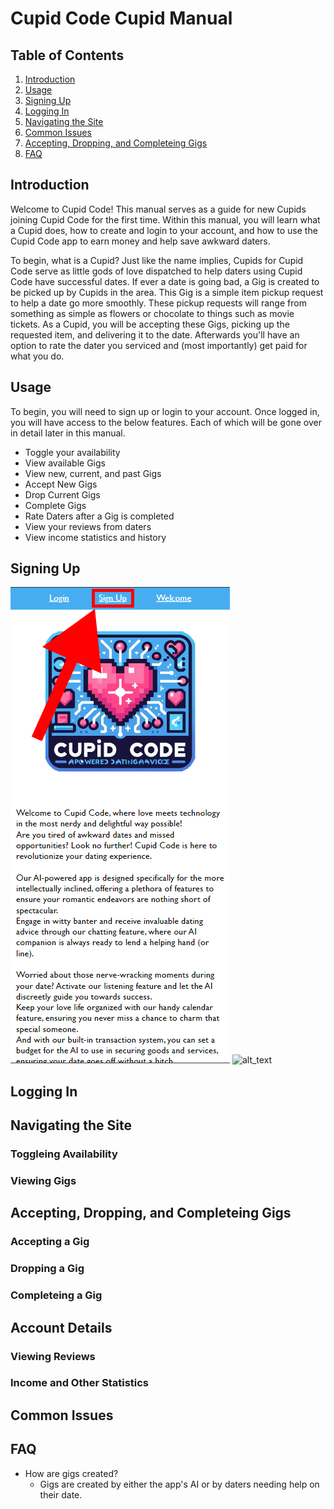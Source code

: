 # Cupid Code Cupid Manual

## Table of Contents
1. [Introduction](#introduction)
1. [Usage](#usage)
1. [Signing Up](#signing-up)
1. [Logging In](#logging-in)
1. [Navigating the Site](#navigating-the-site)
1. [Common Issues](#common-issues)
1. [Accepting, Dropping, and Completeing Gigs](#accepting-dropping-and-completeing-gigs)
1. [FAQ](#faq)

## Introduction

Welcome to Cupid Code! This manual serves as a guide for new Cupids joining Cupid Code for the first time. Within this manual, you will learn what a Cupid does, how to create and login to your account, and how to use the Cupid Code app to earn money and help save awkward daters. 

To begin, what is a Cupid? Just like the name implies, Cupids for Cupid Code serve as little gods of love dispatched to help daters using Cupid Code have successful dates. If ever a date is going bad, a Gig is created to be picked up by Cupids in the area. This Gig is a simple item pickup request to help a date go more smoothly. These pickup requests will range from something as simple as flowers or chocolate to things such as movie tickets. As a Cupid, you will be accepting these Gigs, picking up the requested item, and delivering it to the date. Afterwards you'll have an option to rate the dater you serviced and (most importantly) get paid for what you do. 

## Usage

To begin, you will need to sign up or login to your account. Once logged in, you will have access to the below features. Each of which will be gone over in detail later in this manual. 

- Toggle your availability 
- View available Gigs
- View new, current, and past Gigs
- Accept New Gigs
- Drop Current Gigs
- Complete Gigs 
- Rate Daters after a Gig is completed
- View your reviews from daters
- View income statistics and history

## Signing Up

![alt_text](cupid_imgs/Home.png "Login")
![alt_text](cupid_imgs/Login_Form.png "Login Form")


## Logging In


## Navigating the Site

### Toggleing Availability 

### Viewing Gigs


## Accepting, Dropping, and Completeing Gigs

### Accepting a Gig

### Dropping a Gig

### Completeing a Gig


## Account Details

### Viewing Reviews

### Income and Other Statistics 


## Common Issues


## FAQ

- How are gigs created? 
    - Gigs are created by either the app's AI or by daters needing help on their date. 
